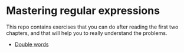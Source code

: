 # Mastering regular expressions

This repo contains exercises that you can do after reading the first two chapters, and that will help you to really understand the problems.

- [Double words](https://github.com/kirby88/mastering_regex/tree/main/exercises/highlight2words)
